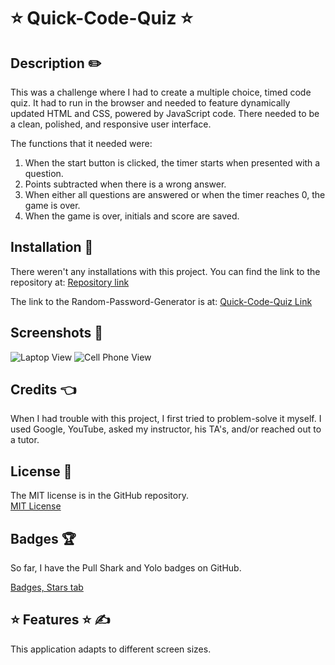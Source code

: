 # ⭐ Quick-Code-Quiz ⭐ # 

## Description ✏️

This was a challenge where I had to create a multiple choice, timed code quiz.  It had to run in the browser and needed to feature dynamically updated HTML and CSS, powered by JavaScript code.  There needed to be a clean, polished, and responsive user interface.

The functions that it needed were:
1) When the start button is clicked, the timer starts when presented with a question.
2) Points subtracted when there is a wrong answer.
3) When either all questions are answered or when the timer reaches 0, the game is over.
4) When the game is over, initials and score are saved. 

## Installation 🔑

There weren't any installations with this project.  You can find the link to the repository at:
[Repository link](https://github.com/123sites/Quick-Code-Quiz)

The link to the Random-Password-Generator is at:
[Quick-Code-Quiz Link](https://github.com/123sites/Quick-Code-Quiz.git)
## Screenshots 🎯

<img src="/Random-Password-Generator/Images/Laptop_Screenshot.png" alt="Laptop View">

<img src="/Random-Password-Generator/Images/Cell phone screenshot.png" alt="Cell Phone View">

## Credits 👈

  When I had trouble with this project, I first tried to problem-solve it myself.  I used Google, YouTube, asked my instructor, his TA's, and/or reached out to a tutor.  

## License 📝

The MIT license is in the GitHub repository.  
[MIT License]()

## Badges 🏆

So far, I have the Pull Shark and Yolo badges on GitHub.

[Badges, Stars tab](https://github.com/123sites?tab=stars)

## ⭐ Features ⭐ ✍

This application adapts to different screen sizes. 

